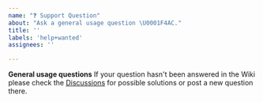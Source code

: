 ```yaml
---
name: "❓ Support Question"
about: "Ask a general usage question \U0001F4AC."
title: ''
labels: 'help+wanted'
assignees: ''

---
```


**General usage questions**
If your question hasn't been answered in the Wiki please check the [Discussions](https://github.com/ndigitals/strapi-plugin-sso-azure-ad-basic/discussions) for possible solutions or post a new question there.
